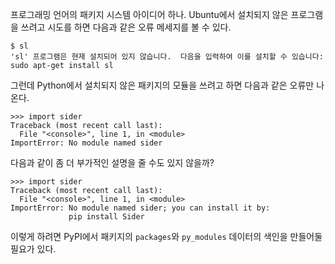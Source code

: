 프로그래밍 언어의 패키지 시스템 아이디어 하나. Ubuntu에서 설치되지 않은 프로그램을 쓰려고 시도를 하면 다음과 같은 오류 메세지를 볼 수 있다.

    $ sl
    'sl' 프로그램은 현재 설치되어 있지 않습니다.  다음을 입력하여 이를 설치할 수 있습니다:
    sudo apt-get install sl

그런데 Python에서 설치되지 않은 패키지의 모듈을 쓰려고 하면 다음과 같은 오류만 나온다.

    >>> import sider
    Traceback (most recent call last):
      File "<console>", line 1, in <module>
    ImportError: No module named sider

다음과 같이 좀 더 부가적인 설명을 줄 수도 있지 않을까?

    >>> import sider
    Traceback (most recent call last):
      File "<console>", line 1, in <module>
    ImportError: No module named sider; you can install it by:
                 pip install Sider

이렇게 하려면 PyPI에서 패키지의 `packages`와 `py_modules` 데이터의 색인을 만들어둘 필요가 있다.
